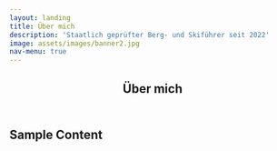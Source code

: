 ```yaml
---
layout: landing
title: Über mich
description: 'Staatlich geprüfter Berg- und Skiführer seit 2022'
image: assets/images/banner2.jpg
nav-menu: true
---
```


<!-- Main -->
<div id="main" class="alt">

<!-- One -->
<section id="one">
	<div class="inner">
		<header class="major">
			<h1>Über mich</h1>
		</header>

<!-- Content -->
<h2 id="content">Sample Content</h2>


</div>
</section>
</div>